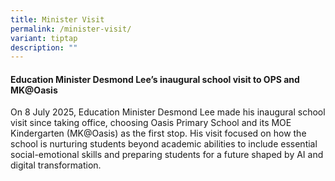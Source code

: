 ```yaml
---
title: Minister Visit
permalink: /minister-visit/
variant: tiptap
description: ""
---
```

<h4><strong>Education Minister Desmond Lee’s inaugural school visit to OPS and MK@Oasis</strong></h4>
<p>On 8 July 2025, Education Minister Desmond Lee made his inaugural school
visit since taking office, choosing Oasis Primary School and its MOE Kindergarten
(MK@Oasis) as the first stop. His visit focused on how the school is nurturing
students beyond academic abilities to include essential social-emotional
skills and preparing students for a future shaped by AI and digital transformation.</p>
<p></p>
<p></p>